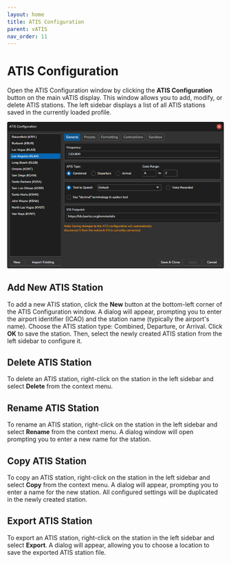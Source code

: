 ```yaml
---
layout: home
title: ATIS Configuration
parent: vATIS
nav_order: 11
---
```


# ATIS Configuration

Open the ATIS Configuration window by clicking the **ATIS Configuration** button on the main vATIS display. This window allows you to add, modify, or delete ATIS stations. The left sidebar displays a list of all ATIS stations saved in the currently loaded profile.

![ATIS Configuration](/assets/images/AtisConfiguration.png)

## Add New ATIS Station
To add a new ATIS station, click the **New** button at the bottom-left corner of the ATIS Configuration window. A dialog will appear, prompting you to enter the airport identifier (ICAO) and the station name (typically the airport's name). Choose the ATIS station type: Combined, Departure, or Arrival. Click **OK** to save the station. Then, select the newly created ATIS station from the left sidebar to configure it.

## Delete ATIS Station
To delete an ATIS station, right-click on the station in the left sidebar and select **Delete** from the context menu.

## Rename ATIS Station
To rename an ATIS station, right-click on the station in the left sidebar and select **Rename** from the context menu. A dialog window will open prompting you to enter a new name for the station.

## Copy ATIS Station
To copy an ATIS station, right-click on the station in the left sidebar and select **Copy** from the context menu. A dialog will appear, prompting you to enter a name for the new station. All configured settings will be duplicated in the newly created station.

## Export ATIS Station
To export an ATIS station, right-click on the station in the left sidebar and select **Export**. A dialog will appear, allowing you to choose a location to save the exported ATIS station file.